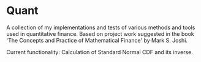 # Quant
A collection of my implementations and tests of various methods and tools used in quantitative finance. Based on project work suggested in the book 'The Concepts and Practice of Mathematical Finance' by Mark S. Joshi.

Current functionality: Calculation of Standard Normal CDF and its inverse.

